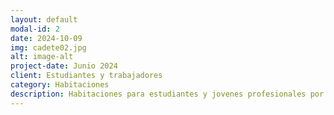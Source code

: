 ```yaml
---
layout: default
modal-id: 2
date: 2024-10-09
img: cadete02.jpg
alt: image-alt
project-date: Junio 2024
client: Estudiantes y trabajadores
category: Habitaciones
description: Habitaciones para estudiantes y jovenes profesionales por tiempos flexibles. Para más información contáctanos a través del formulario de esta web o visítanos [aquí](https://www.facebook.com/LaCasitaDeTesla).
---
```

